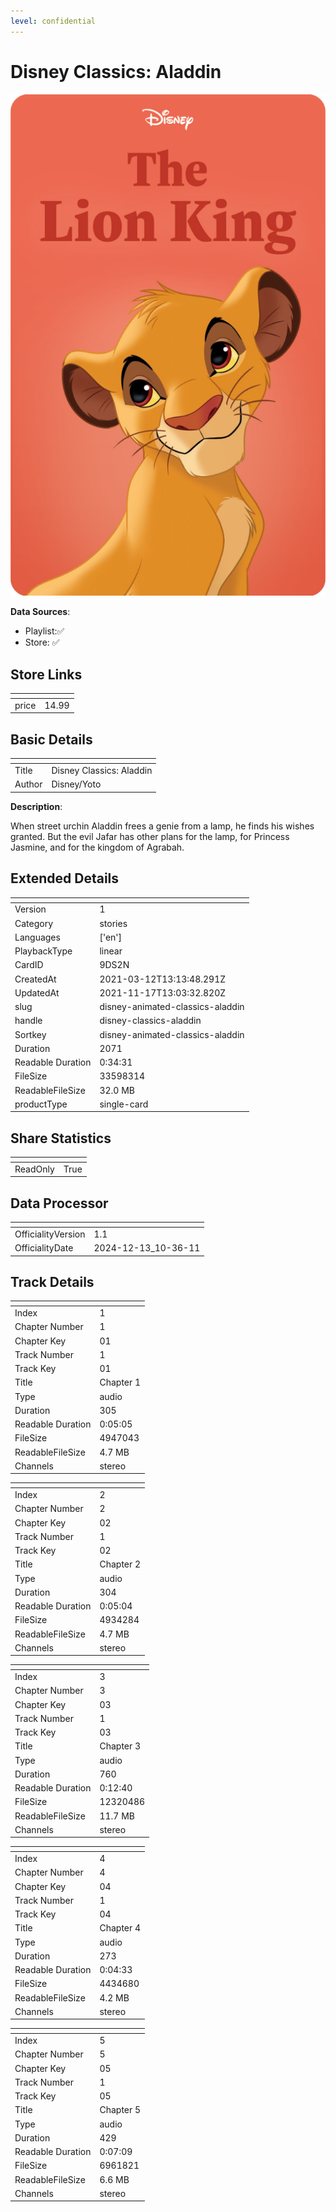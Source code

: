 ```yaml
---
level: confidential
---
```

# Disney Classics: Aladdin

![card_[9DS2N].png](../../img/cards/card_[9DS2N].png)

**Data Sources**: 

- Playlist:✅
- Store: ✅


## Store Links

| <!-- --> | <!-- --> |
| - | - |
| price | 14.99 |


## Basic Details

| <!-- --> | <!-- --> |
| - | - |
| Title | Disney Classics: Aladdin |
| Author | Disney/Yoto |

**Description**:

When street urchin Aladdin frees a genie from a lamp, he finds his wishes granted. But the evil Jafar has other plans for the lamp, for Princess Jasmine, and for the kingdom of Agrabah.


## Extended Details

| <!-- --> | <!-- --> |
| - | - |
| Version | 1 |
| Category | stories |
| Languages | ['en'] |
| PlaybackType | linear |
| CardID | 9DS2N |
| CreatedAt | 2021-03-12T13:13:48.291Z |
| UpdatedAt | 2021-11-17T13:03:32.820Z |
| slug | disney-animated-classics-aladdin |
| handle | disney-classics-aladdin |
| Sortkey | disney-animated-classics-aladdin |
| Duration | 2071 |
| Readable Duration | 0:34:31 |
| FileSize | 33598314 |
| ReadableFileSize | 32.0 MB |
| productType | single-card |


## Share Statistics

| <!-- --> | <!-- --> |
| - | - |
| ReadOnly | True |


## Data Processor

| <!-- --> | <!-- --> |
| - | - |
| OfficialityVersion | 1.1
| OfficialityDate | 2024-12-13_10-36-11


## Track Details

| <!-- --> | <!-- --> |
| - | - |
| Index | 1 |
| Chapter Number | 1 |
| Chapter Key | 01 |
| Track Number | 1 |
| Track Key | 01 |
| Title | Chapter 1 |
| Type | audio |
| Duration | 305 |
| Readable Duration | 0:05:05 |
| FileSize | 4947043 |
| ReadableFileSize | 4.7 MB |
| Channels | stereo |

| <!-- --> | <!-- --> |
| - | - |
| Index | 2 |
| Chapter Number | 2 |
| Chapter Key | 02 |
| Track Number | 1 |
| Track Key | 02 |
| Title | Chapter 2 |
| Type | audio |
| Duration | 304 |
| Readable Duration | 0:05:04 |
| FileSize | 4934284 |
| ReadableFileSize | 4.7 MB |
| Channels | stereo |

| <!-- --> | <!-- --> |
| - | - |
| Index | 3 |
| Chapter Number | 3 |
| Chapter Key | 03 |
| Track Number | 1 |
| Track Key | 03 |
| Title | Chapter 3 |
| Type | audio |
| Duration | 760 |
| Readable Duration | 0:12:40 |
| FileSize | 12320486 |
| ReadableFileSize | 11.7 MB |
| Channels | stereo |

| <!-- --> | <!-- --> |
| - | - |
| Index | 4 |
| Chapter Number | 4 |
| Chapter Key | 04 |
| Track Number | 1 |
| Track Key | 04 |
| Title | Chapter 4 |
| Type | audio |
| Duration | 273 |
| Readable Duration | 0:04:33 |
| FileSize | 4434680 |
| ReadableFileSize | 4.2 MB |
| Channels | stereo |

| <!-- --> | <!-- --> |
| - | - |
| Index | 5 |
| Chapter Number | 5 |
| Chapter Key | 05 |
| Track Number | 1 |
| Track Key | 05 |
| Title | Chapter 5 |
| Type | audio |
| Duration | 429 |
| Readable Duration | 0:07:09 |
| FileSize | 6961821 |
| ReadableFileSize | 6.6 MB |
| Channels | stereo |

